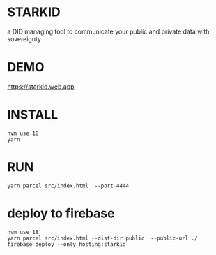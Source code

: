 # STARKID

a DID managing tool to communicate your public and private data with sovereignty


# DEMO
https://starkid.web.app

# INSTALL
```
nvm use 18       
yarn                              
```

# RUN
```
yarn parcel src/index.html  --port 4444
```


# deploy to firebase

```
nvm use 18       
yarn parcel src/index.html --dist-dir public  --public-url ./
firebase deploy --only hosting:starkid
```


